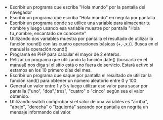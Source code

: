 * Escribir un programa que escriba "Hola mundo" por la pantalla del navegador
* Escribir un programa que escriba "Hola mundo" en negrita por pantalla
* Escribir un programa donde se utilice una variable para almacenar tu nombre y luego usando esa variable muestre por pantalla "Hola tu_nombre, encantado de conocerte"
* Utilizando dos variables muestra por pantalla el resultado de utilizar la función round() con las cuatro operaciones básicas (+,-,x,/). Busca en el manual la operación round()
* Programa en PHP para calcular el mayor de 2 enteros.
* Relizar un programa que utilizando la función date() (buscarla en el manual) nos diga si el sitio está o no fuera de servicio. Estará activo si estamos en los 10 primero días del mes.
* Escribir un programa que saque por pantalla el resultado de utilizar la función rand() para obtener un número aleatorio entre 0 y 100
* General un valor entre 1 y 5 y luego utilizar ese valor para sacar por pantalla ("uno", "dos","tres", "cuatro" o "cinco" según sea el valor obtenido.
* Utilizando switch comprobar si el valor de una variables es "arriba", "abajo", "derecha" o "izquierda" sacando por pantalla en negrita un mensaje informando del valor.
